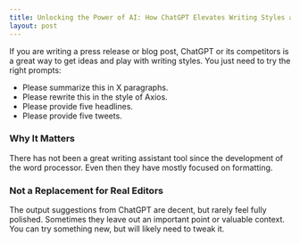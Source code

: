 ```yaml
---
title: Unlocking the Power of AI: How ChatGPT Elevates Writing Styles and Idea Generation
layout: post
---
```

If you are writing a press release or blog post, ChatGPT or its competitors is a great way to get ideas and play with writing styles. You just need to try the right prompts:

* Please summarize this in X paragraphs.
* Please rewrite this in the style of Axios.
* Please provide five headlines.
* Please provide five tweets.


### Why It Matters
There has not been a great writing assistant tool since the development of the word processor. Even then they have mostly focused on formatting.

### Not a Replacement for Real Editors
The output suggestions from ChatGPT are decent, but rarely feel fully polished. Sometimes they leave out an important point or valuable context. You can try something new, but will likely need to tweak it.